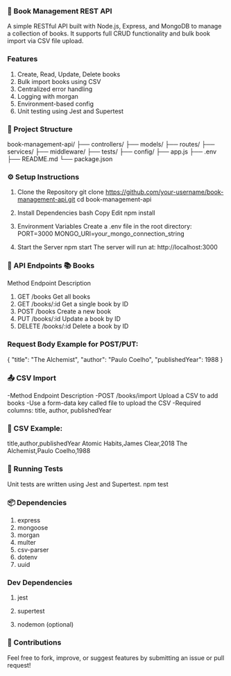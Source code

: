 ### 📘 Book Management REST API
A simple RESTful API built with Node.js, Express, and MongoDB to manage a collection of books. It supports full CRUD functionality and bulk book import via CSV file upload.

### Features
1. Create, Read, Update, Delete books
2. Bulk import books using CSV
3. Centralized error handling
4. Logging with morgan
5. Environment-based config
6. Unit testing using Jest and Supertest

### 📁 Project Structure
book-management-api/
├── controllers/
├── models/
├── routes/
├── services/
├── middleware/
├── tests/
├── config/
├── app.js
├── .env
├── README.md
└── package.json

### ⚙️ Setup Instructions
1. Clone the Repository
git clone https://github.com/your-username/book-management-api.git
cd book-management-api

2. Install Dependencies
bash
Copy
Edit
npm install
3. Environment Variables
Create a .env file in the root directory:
PORT=3000
MONGO_URI=your_mongo_connection_string
4. Start the Server
npm start
The server will run at: http://localhost:3000

### 📡 API Endpoints 📚 Books
Method	Endpoint	Description
1. GET	/books	Get all books
2. GET	/books/:id	Get a single book by ID
3. POST	/books	Create a new book
4. PUT	/books/:id	Update a book by ID
5. DELETE	/books/:id	Delete a book by ID

### Request Body Example for POST/PUT:
{
  "title": "The Alchemist",
  "author": "Paulo Coelho",
  "publishedYear": 1988
}

### 📤 CSV Import
-Method	Endpoint	Description
-POST	/books/import	Upload a CSV to add books
-Use a form-data key called file to upload the CSV
-Required columns: title, author, publishedYear

### 📄 CSV Example:
title,author,publishedYear
Atomic Habits,James Clear,2018
The Alchemist,Paulo Coelho,1988

### 🧪 Running Tests
Unit tests are written using Jest and Supertest.
npm test

### 📦 Dependencies
1. express
2. mongoose
3. morgan
4. multer
5. csv-parser
6. dotenv
7. uuid

### Dev Dependencies
1. jest
2. supertest

3. nodemon (optional)

### 🙌 Contributions
Feel free to fork, improve, or suggest features by submitting an issue or pull request!

